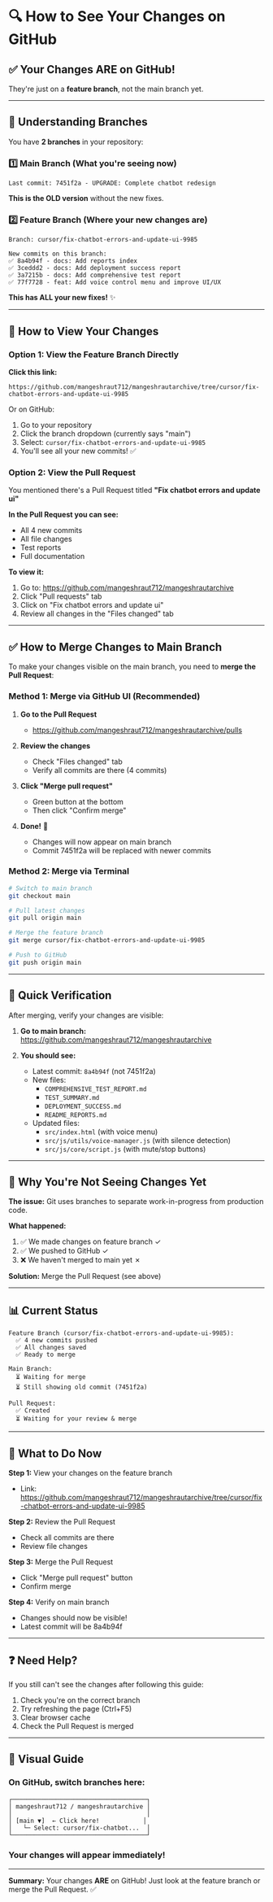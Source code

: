 # 🔍 How to See Your Changes on GitHub

## ✅ Your Changes ARE on GitHub!

They're just on a **feature branch**, not the main branch yet.

---

## 🌿 Understanding Branches

You have **2 branches** in your repository:

### 1️⃣ **Main Branch** (What you're seeing now)
```
Last commit: 7451f2a - UPGRADE: Complete chatbot redesign
```
**This is the OLD version** without the new fixes.

### 2️⃣ **Feature Branch** (Where your new changes are)
```
Branch: cursor/fix-chatbot-errors-and-update-ui-9985

New commits on this branch:
✅ 8a4b94f - docs: Add reports index
✅ 3ceddd2 - docs: Add deployment success report  
✅ 3a7215b - docs: Add comprehensive test report
✅ 77f7728 - feat: Add voice control menu and improve UI/UX
```
**This has ALL your new fixes!** ✨

---

## 👀 How to View Your Changes

### Option 1: View the Feature Branch Directly

**Click this link:**
```
https://github.com/mangeshraut712/mangeshrautarchive/tree/cursor/fix-chatbot-errors-and-update-ui-9985
```

Or on GitHub:
1. Go to your repository
2. Click the branch dropdown (currently says "main")
3. Select: `cursor/fix-chatbot-errors-and-update-ui-9985`
4. You'll see all your new commits! ✅

### Option 2: View the Pull Request

You mentioned there's a Pull Request titled **"Fix chatbot errors and update ui"**

**In the Pull Request you can see:**
- All 4 new commits
- All file changes
- Test reports
- Full documentation

**To view it:**
1. Go to: https://github.com/mangeshraut712/mangeshrautarchive
2. Click "Pull requests" tab
3. Click on "Fix chatbot errors and update ui"
4. Review all changes in the "Files changed" tab

---

## ✅ How to Merge Changes to Main Branch

To make your changes visible on the main branch, you need to **merge the Pull Request**:

### Method 1: Merge via GitHub UI (Recommended)

1. **Go to the Pull Request**
   - https://github.com/mangeshraut712/mangeshrautarchive/pulls

2. **Review the changes**
   - Check "Files changed" tab
   - Verify all commits are there (4 commits)

3. **Click "Merge pull request"**
   - Green button at the bottom
   - Then click "Confirm merge"

4. **Done!** 🎉
   - Changes will now appear on main branch
   - Commit 7451f2a will be replaced with newer commits

### Method 2: Merge via Terminal

```bash
# Switch to main branch
git checkout main

# Pull latest changes
git pull origin main

# Merge the feature branch
git merge cursor/fix-chatbot-errors-and-update-ui-9985

# Push to GitHub
git push origin main
```

---

## 🎯 Quick Verification

After merging, verify your changes are visible:

1. **Go to main branch:**
   https://github.com/mangeshraut712/mangeshrautarchive

2. **You should see:**
   - Latest commit: `8a4b94f` (not 7451f2a)
   - New files:
     - `COMPREHENSIVE_TEST_REPORT.md`
     - `TEST_SUMMARY.md`
     - `DEPLOYMENT_SUCCESS.md`
     - `README_REPORTS.md`
   - Updated files:
     - `src/index.html` (with voice menu)
     - `src/js/utils/voice-manager.js` (with silence detection)
     - `src/js/core/script.js` (with mute/stop buttons)

---

## 🐛 Why You're Not Seeing Changes Yet

**The issue:** Git uses branches to separate work-in-progress from production code.

**What happened:**
1. ✅ We made changes on feature branch ✓
2. ✅ We pushed to GitHub ✓
3. ❌ We haven't merged to main yet ✗

**Solution:** Merge the Pull Request (see above)

---

## 📊 Current Status

```
Feature Branch (cursor/fix-chatbot-errors-and-update-ui-9985):
  ✅ 4 new commits pushed
  ✅ All changes saved
  ✅ Ready to merge

Main Branch:
  ⏳ Waiting for merge
  ⏳ Still showing old commit (7451f2a)

Pull Request:
  ✅ Created
  ⏳ Waiting for your review & merge
```

---

## 🎉 What to Do Now

**Step 1:** View your changes on the feature branch
- Link: https://github.com/mangeshraut712/mangeshrautarchive/tree/cursor/fix-chatbot-errors-and-update-ui-9985

**Step 2:** Review the Pull Request
- Check all commits are there
- Review file changes

**Step 3:** Merge the Pull Request
- Click "Merge pull request" button
- Confirm merge

**Step 4:** Verify on main branch
- Changes should now be visible!
- Latest commit will be 8a4b94f

---

## ❓ Need Help?

If you still can't see the changes after following this guide:

1. Check you're on the correct branch
2. Try refreshing the page (Ctrl+F5)
3. Clear browser cache
4. Check the Pull Request is merged

---

## 📸 Visual Guide

### On GitHub, switch branches here:
```
┌─────────────────────────────────────┐
│ mangeshraut712 / mangeshrautarchive │
│                                     │
│ [main ▼]  ← Click here!            │
│   └─ Select: cursor/fix-chatbot...  │
└─────────────────────────────────────┘
```

### Your changes will appear immediately!

---

**Summary:** Your changes **ARE** on GitHub! Just look at the feature branch or merge the Pull Request. ✅
